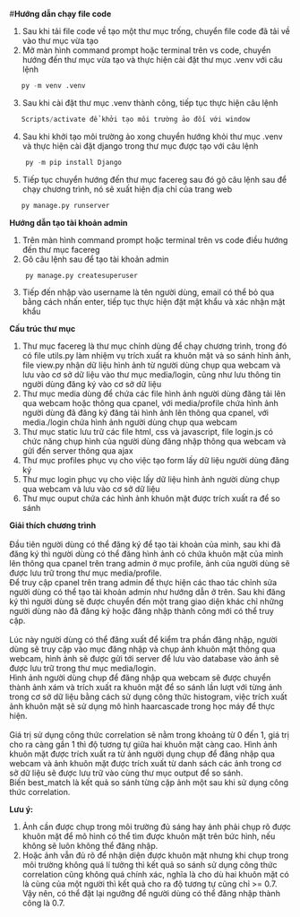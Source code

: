 #**Hướng dẫn chạy file code**
1) Sau khi tải file code về tạo một thư mục trống, chuyển file code đã tải về vào thư mục vừa tạo
2) Mở màn hình command prompt hoặc terminal trên vs code, chuyển hướng đến thư mục vừa tạo và thực hiện cài đặt thư mục .venv với câu lệnh
```python
   py -m venv .venv
```
3) Sau khi cài đặt thư mục .venv thành công, tiếp tục thực hiện câu lệnh
```python
   Scripts/activate để khởi tạo môi trường ảo đối với window
```
4) Sau khi khởi tạo môi trường ảo xong chuyển hướng khỏi thư mục .venv và thực hiện cài đặt django trong thư mục được tạo với câu lệnh
```python
    py -m pip install Django
```
5) Tiếp tục chuyển hướng đến thư mục facereg sau đó gõ câu lệnh sau để chạy chương trình, nó sẽ xuất hiện địa chỉ của trang web
```python
   py manage.py runserver
```

**Hướng dẫn tạo tài khoản admin**
1) Trên màn hình command prompt hoặc terminal trên vs code điều hướng đến thư mục facereg
2) Gõ câu lệnh sau để tạo tài khoản admin
```python
    py manage.py createsuperuser
```
3) Tiếp đến nhập vào username là tên người dùng, email có thể bỏ qua bằng cách nhấn enter, tiếp tục thực hiện đặt mật khẩu và xác nhận mật khẩu

**Cấu trúc thư mục**
1) Thư mục facereg là thư mục chính dùng để chạy chương trình, trong đó có file utils.py làm nhiệm vụ trích xuất ra khuôn mặt và so sánh hình ảnh, file view.py nhận dữ liệu hình ảnh từ người dùng chụp qua webcam và lưu vào cơ sở dữ liệu vào thư mục media/login, cũng như lưu thông tin người dùng đăng ký vào cơ sở dữ liệu
2) Thư mục media dùng để chứa các file hình ảnh người dùng đăng tải lên qua webcam hoặc thông qua cpanel, với media/profile chứa hình ảnh người dùng đã đăng ký đăng tải hình ảnh lên thông qua cpanel, với media./login chứa hình ảnh người dùng chụp qua webcam
3) Thư mục static lưu trữ các file html, css và javascript, file login.js có chức năng chụp hình của người dùng đăng nhập thông qua webcam và gửi đến server thông qua ajax
4) Thư mục profiles phục vụ cho việc tạo form lấy dữ liệu người dùng đăng ký
5) Thư mục login phục vụ cho việc lấy dữ liệu hình ảnh người dùng chụp qua webcam và lưu vào cơ sở dữ liệu
6) Thư mục ouput chứa các hình ảnh khuôn mặt được trích xuất ra để so sánh
   
**Giải thích chương trình**<br/><br/>Đầu tiên người dùng có thể đăng ký để tạo tài khoản của mình, sau khi đã đăng ký thì người dùng có thể đăng hình ảnh có chứa khuôn mặt của mình lên thông qua cpanel trên trang admin ở mục profile, ảnh của người dùng sẽ được lưu trữ trong thư mục media/profile.<br/>Để truy cập cpanel trên trang admin để thực hiện các thao tác chỉnh sửa người dùng có thể tạo tài khoản admin như hướng dẫn ở trên. Sau khi đăng ký thì người dùng sẽ được chuyển đến một trang giao diện khác chỉ những người dùng nào đã đăng ký hoặc đăng nhập thành công mới có thể truy cập.<br/><br/>Lúc này người dùng có thể đăng xuất để kiểm tra phần đăng nhập, người dùng sẽ truy cập vào mục đăng nhập và chụp ảnh khuôn mặt thông qua webcam, hình ảnh sẽ được gửi tới server để lưu vào database vào ảnh sẽ được lưu trữ trong thư mục media/login.<br/>Hình ảnh người dùng chụp để đăng nhập qua webcam sẽ được chuyển thành ảnh xám và trích xuất ra khuôn mặt để so sánh lần lượt với từng ảnh trong cơ sở dữ liệu bằng cách sử dụng công thức histogram, việc trích xuất ảnh khuôn mặt sẽ sử dụng mô hình haarcascade trong học máy để thực hiện.<br/><br/>Giá trị sử dụng công thức correlation sẽ nằm trong khoảng từ 0 đến 1, giá trị cho ra càng gần 1 thì độ tương tự giữa hai khuôn mặt càng cao. Hình ảnh khuôn mặt được trích xuất ra từ ảnh người dụng chụp để đăng nhập qua webcam và ảnh khuôn mặt được trích xuất từ danh sách các ảnh trong cơ sở dữ liệu sẽ được lưu trữ vào cùng thư mục output để so sánh.<br/>Biến best_match là kết quả so sánh từng cặp ảnh một sau khi sử dụng công thức correlation.

**Lưu ý:**
1) Ảnh cần được chụp trong môi trường đủ sáng hay ảnh phải chụp rõ được khuôn mặt để mô hình có thể tìm được khuôn mặt trên bức hình, nếu không sẽ luôn không thể đăng nhập.
2) Hoặc ảnh vẫn đủ rõ để nhận diện được khuôn mặt nhưng khi chụp trong môi trường không quá lí tưởng thì kết quả so sánh sử dụng công thức correlation cũng không quá chính xác, nghĩa là cho dù hai khuôn mặt có là cùng của một người thì kết quả cho ra độ tương tự cũng chỉ >= 0.7. Vậy nên, có thể đặt lại ngưỡng để người dùng có thể đăng nhập thành công là 0.7.
